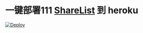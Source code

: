 # 一键部署111 [ShareList](https://github.com/reruin/sharelist) 到 heroku 

[![Deploy](https://www.herokucdn.com/deploy/button.png)](https://heroku.com/deploy)
